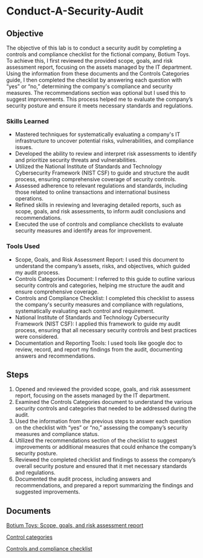 # Conduct-A-Security-Audit

## Objective

The objective of this lab is to conduct a security audit by completing a controls and compliance checklist for the fictional company, Botium Toys. To achieve this, I first reviewed the provided scope, goals, and risk assessment report, focusing on the assets managed by the IT department. Using the information from these documents and the Controls Categories guide, I then completed the checklist by answering each question with “yes” or “no,” determining the company's compliance and security measures. The recommendations section was optional but I used this to suggest improvements. This process helped me to evaluate the company’s security posture and ensure it meets necessary standards and regulations.

### Skills Learned

- Mastered techniques for systematically evaluating a company's IT infrastructure to uncover potential risks, vulnerabilities, and compliance issues.
- Developed the ability to review and interpret risk assessments to identify and prioritize security threats and vulnerabilities.
- Utilized the National Institute of Standards and Technology Cybersecurity Framework (NIST CSF) to guide and structure the audit process, ensuring comprehensive coverage of security controls.
- Assessed adherence to relevant regulations and standards, including those related to online transactions and international business operations.
- Refined skills in reviewing and leveraging detailed reports, such as scope, goals, and risk assessments, to inform audit conclusions and recommendations.
- Executed the use of controls and compliance checklists to evaluate security measures and identify areas for improvement.

### Tools Used

- Scope, Goals, and Risk Assessment Report: I used this document to understand the company’s assets, risks, and objectives, which guided my audit process.
- Controls Categories Document: I referred to this guide to outline various security controls and categories, helping me structure the audit and ensure comprehensive coverage.
- Controls and Compliance Checklist: I completed this checklist to assess the company's security measures and compliance with regulations, systematically evaluating each control and requirement.
- National Institute of Standards and Technology Cybersecurity Framework (NIST CSF): I applied this framework to guide my audit process, ensuring that all necessary security controls and best practices were considered.
- Documentation and Reporting Tools: I used tools like google doc to review, record, and report my findings from the audit, documenting answers and recommendations.

## Steps

1. Opened and reviewed the provided scope, goals, and risk assessment report, focusing on the assets managed by the IT department.
2. Examined the Controls Categories document to understand the various security controls and categories that needed to be addressed during the audit.
3. Used the information from the previous steps to answer each question on the checklist with “yes” or “no,” assessing the company’s security measures and compliance status.
4. Utilized the recommendations section of the checklist to suggest improvements or additional measures that could enhance the company’s security posture.
5. Reviewed the completed checklist and findings to assess the company’s overall security posture and ensured that it met necessary standards and regulations.
6. Documented the audit process, including answers and recommendations, and prepared a report summarizing the findings and suggested improvements.

## Documents 
<a href="https://docs.google.com/document/d/1vAt_0ZdB9TBU93uzO5VI0bsLjssz0pqKsMh_ReXnj-8/edit#heading=h.evidx83t54sc">Botium Toys: Scope, goals, and risk assessment report</a>

<a href="https://docs.google.com/document/d/1gMSOGIo0UfrhX6gaoVt3W95ME63Qd9sJHBzZ3j8rykI/edit?resourcekey=0-d8_8WlXZrAZFIN7Cpe9vCQ#heading=h.m1x9amj91myi">Control categories</a>

<a href="https://docs.google.com/document/d/1zGOOZhCNYGoM2bQLAB8JMPairpxxklnUD-ZUzIcEtag/edit#heading=h.87tykp1u0l36">Controls and compliance checklist</a>



